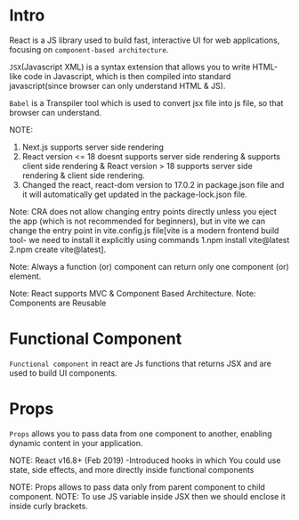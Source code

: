 # Intro

React is a JS library used to build fast, interactive UI for web applications, focusing on `component-based architecture`.

`JSX`(Javascript XML) is a syntax extension that allows you to write HTML-like code in Javascript, which is then compiled into standard javascript(since browser can only understand HTML & JS).

`Babel` is a Transpiler tool which is used to convert jsx file into js file, so that browser can understand.

NOTE:

1. Next.js supports server side rendering
2. React version <= 18 doesnt supports server side rendering & supports client side rendering & React version > 18 supports server side rendering & client side rendering.
3. Changed the react, react-dom version to 17.0.2 in package.json file and it will automatically get updated in the package-lock.json file.

Note: CRA does not allow changing entry points directly unless you eject the app (which is not recommended for beginners), but in vite we can change the entry point in vite.config.js file[vite is a modern frontend build tool- we need to install it explicitly using commands 1.npm install vite@latest 2.npm create vite@latest].

Note: Always a function (or) component can return only one component (or) element.

Note: React supports MVC & Component Based Architecture.
Note: Components are Reusable

# Functional Component

`Functional component` in react are Js functions that returns JSX and are used to build UI components.

# Props

`Props` allows you to pass data from one component to another, enabling dynamic content in your application.

NOTE: React v16.8+ (Feb 2019) -Introduced hooks in which You could use state, side effects, and more directly inside functional components

NOTE: Props allows to pass data only from parent component to child component.
NOTE: To use JS variable inside JSX then we should enclose it inside curly brackets.
